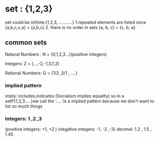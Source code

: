 # set : {1,2,3}
set could be infinite:{1,2,3,............}
1.repeated elements are listed once
 {a,b,c,c,a} = {a,b,c} 
2. there is no order in sets
{a, b, c} = {c, b, a}

## common sets
Natural Numbers :
N = {0,1,2,3...}(positive integers)

Integers:
Z = {...,-2,-1,0,1,2}

Rational Numbers:
Q = {1/2 ,3/1 , ....}
### implied pattern
imply: includes,indicates
(Socialism implies equality)
so in a setP{1,2,3.....}we call the '.....'is a implied pattern because we don't want to list so much things

### integers:  1 ,2 ,3   
(positive integers: +1, +2 )
(negative integers: -1, -2 ,-3)
decimal: 1.2  ,  1.5 , 1.45